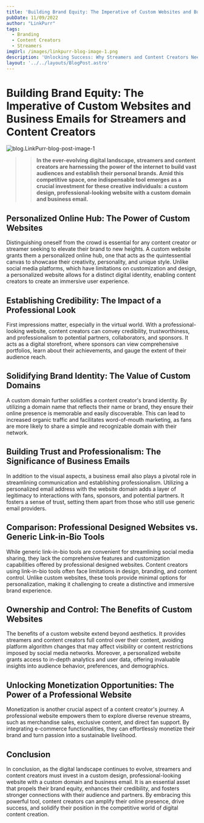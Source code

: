 ```yaml
---
title: 'Building Brand Equity: The Imperative of Custom Websites and Business Emails for Streamers and Content Creators'
pubDate: 11/09/2022
author: "LinkPurr"
tags:
  - Branding
  - Content Creators
  - Streamers
imgUrl: /images/linkpurr-blog-image-1.png
description: 'Unlocking Success: Why Streamers and Content Creators Need Custom Websites and Business Emails for Building Brand Equity and Monetizing Their Passion.'
layout: '../../layouts/BlogPost.astro'
---
```


# Building Brand Equity: The Imperative of Custom Websites and Business Emails for Streamers and Content Creators

![blog.LinkPurr-blog-post-image-1](/images/linkpurr-blog-image-1.png)

>> **In the ever-evolving digital landscape, streamers and content creators are harnessing the power of the internet to build vast audiences and establish their personal brands. Amid this competitive space, one indispensable tool emerges as a crucial investment for these creative individuals: a custom design, professional-looking website with a custom domain and business email.**

## Personalized Online Hub: The Power of Custom Websites

Distinguishing oneself from the crowd is essential for any content creator or streamer seeking to elevate their brand to new heights. A custom website grants them a personalized online hub, one that acts as the quintessential canvas to showcase their creativity, personality, and unique style. Unlike social media platforms, which have limitations on customization and design, a personalized website allows for a distinct digital identity, enabling content creators to create an immersive user experience.

## Establishing Credibility: The Impact of a Professional Look

First impressions matter, especially in the virtual world. With a professional-looking website, content creators can convey credibility, trustworthiness, and professionalism to potential partners, collaborators, and sponsors. It acts as a digital storefront, where sponsors can view comprehensive portfolios, learn about their achievements, and gauge the extent of their audience reach.

## Solidifying Brand Identity: The Value of Custom Domains

A custom domain further solidifies a content creator's brand identity. By utilizing a domain name that reflects their name or brand, they ensure their online presence is memorable and easily discoverable. This can lead to increased organic traffic and facilitates word-of-mouth marketing, as fans are more likely to share a simple and recognizable domain with their network.

## Building Trust and Professionalism: The Significance of Business Emails

In addition to the visual aspects, a business email also plays a pivotal role in streamlining communication and establishing professionalism. Utilizing a personalized email address with the website domain adds a layer of legitimacy to interactions with fans, sponsors, and potential partners. It fosters a sense of trust, setting them apart from those who still use generic email providers.

## Comparison: Professional Designed Websites vs. Generic Link-in-Bio Tools

While generic link-in-bio tools are convenient for streamlining social media sharing, they lack the comprehensive features and customization capabilities offered by professional designed websites. Content creators using link-in-bio tools often face limitations in design, branding, and content control. Unlike custom websites, these tools provide minimal options for personalization, making it challenging to create a distinctive and immersive brand experience.

## Ownership and Control: The Benefits of Custom Websites

The benefits of a custom website extend beyond aesthetics. It provides streamers and content creators full control over their content, avoiding platform algorithm changes that may affect visibility or content restrictions imposed by social media networks. Moreover, a personalized website grants access to in-depth analytics and user data, offering invaluable insights into audience behavior, preferences, and demographics.

## Unlocking Monetization Opportunities: The Power of a Professional Website

Monetization is another crucial aspect of a content creator's journey. A professional website empowers them to explore diverse revenue streams, such as merchandise sales, exclusive content, and direct fan support. By integrating e-commerce functionalities, they can effortlessly monetize their brand and turn passion into a sustainable livelihood.

## Conclusion

In conclusion, as the digital landscape continues to evolve, streamers and content creators must invest in a custom design, professional-looking website with a custom domain and business email. It is an essential asset that propels their brand equity, enhances their credibility, and fosters stronger connections with their audience and partners. By embracing this powerful tool, content creators can amplify their online presence, drive success, and solidify their position in the competitive world of digital content creation.
